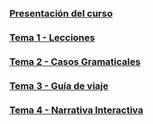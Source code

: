 ### [Presentación del curso](/00-Introduccion/README.md)
### [Tema 1 - Lecciones](/01-Lecciones/README.md)
### [Tema 2 - Casos Gramaticales](/02-Casos-Gramaticales/README.md)
### [Tema 3 - Guía de viaje](/03-Guia%20de%20viaje/README.md)
### [Tema 4 - Narrativa Interactiva](/04-Narrativa%20Interactiva/README.md) 


